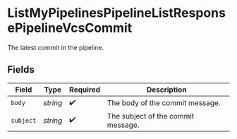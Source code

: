 # ListMyPipelinesPipelineListResponsePipelineVcsCommit

The latest commit in the pipeline.


## Fields

| Field                              | Type                               | Required                           | Description                        |
| ---------------------------------- | ---------------------------------- | ---------------------------------- | ---------------------------------- |
| `body`                             | *string*                           | :heavy_check_mark:                 | The body of the commit message.    |
| `subject`                          | *string*                           | :heavy_check_mark:                 | The subject of the commit message. |